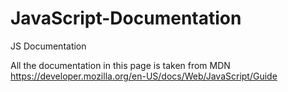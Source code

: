 # JavaScript-Documentation
JS Documentation

All the documentation in this page is taken from MDN
https://developer.mozilla.org/en-US/docs/Web/JavaScript/Guide